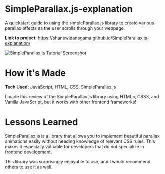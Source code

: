 # SimpleParallax.js-explanation

A quickstart guide to using the simpleParallax.js library to create various parallax effects as the user scrolls through your webpage.

**Link to project**: https://shanewidanagama.github.io/SimpleParallax.js-explanation/

![SimpleParallax.js Tutorial Screenshot](https://user-images.githubusercontent.com/46659817/234705001-fbb64dcb-5ff0-4075-bf3e-2b14b24dfdf5.png)

# How it's Made

**Tech Used:** JavaScript, HTML, CSS, SimpleParallax.js

I made this review of the SimpleParallax.js library using HTML5, CSS3, and Vanilla JavaScript, but it works with other frontend frameworks!

# Lessons Learned

SimpleParallax.js is a library that allows you to implement beautiful parallax animations easily without needing knowledge of relevant CSS rules. This makes it especially valuable for developers that do not specialize in frontend development.

This library was surprisingly enjoyable to use, and I would recommend
others to use it as well.
